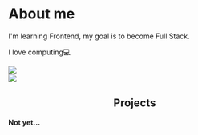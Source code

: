 <h1>About me</h1>
<p>I'm learning Frontend, my goal is to become Full Stack.</p>

<p>I love computing💻</p>
<div>
    <img src="https://komarev.com/ghpvc/?username=wychaa&color=0d0d0d">
</div>
<div>
    <img src="https://img.shields.io/static/v1?label=Contact&color=0d0d0d&message=contact@wycha.me">
</div>
<h2 align= center>Projects</h2>
<p><strong>Not yet...<strong/></p>
